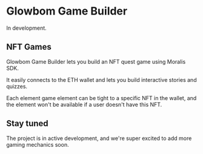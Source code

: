 # Glowbom Game Builder

In development.

## NFT Games

Glowbom Game Builder lets you build an NFT quest game using Moralis SDK.

It easily connects to the ETH wallet and lets you build interactive stories and quizzes.

Each element game element can be tight to a specific NFT in the wallet, and the element won't be available if a user doesn't have this NFT.

## Stay tuned

The project is in active development, and we're super excited to add more gaming mechanics soon.
